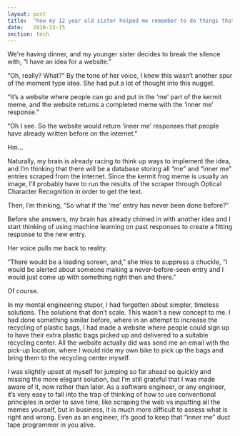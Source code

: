 ```yaml
---
layout: post
title:  "how my 12 year old sister helped me remember to do things that don't scale"
date:   2018-12-15
section: tech
---
```


We're having dinner, and my younger sister decides to break the silence with, “I have an idea for a website.”

“Oh, really? What?” By the tone of her voice, I knew this wasn’t another spur of the moment type idea. She had put a lot of thought into this nugget.

“It’s a website where people can go and put in the ‘me’ part of the kermit meme, and the website returns a completed meme with the ‘inner me’ response.”

“Oh I see. So the website would return ‘inner me’ responses that people have already written before on the internet.” 

Hm…

Naturally, my brain is already racing to think up ways to implement the idea, and I’m thinking that there will be a database storing all “me” and “inner me” entries scraped from the internet. Since the kermit frog meme is usually an image, I’ll probably have to run the results of the scraper through Optical Character Recognition in order to get the text. 

Then, I’m thinking, “So what if the ‘me’ entry has never been done before?”

Before she answers, my brain has already chimed in with another idea and I start thinking of using machine learning on past responses to create a fitting response to the new entry. 

Her voice pulls me back to reality. 

“There would be a loading screen, and,” she tries to suppress a chuckle, “I would be alerted about someone making a never-before-seen entry and I would just come up with something right then and there.”

Of course. 

In my mental engineering stupor, I had forgotten about simpler, timeless solutions. The solutions that don’t scale. This wasn’t a new concept to me. I had done something similar before, where in an attempt to increase the recycling of plastic bags, I had made a website where people could sign up to have their extra plastic bags picked up and delivered to a suitable recycling center. All the website actually did was send me an email with the pick-up location, where I would ride my own bike to pick up the bags and bring them to the recycling center myself. 

I was slightly upset at myself for jumping so far ahead so quickly and missing the more elegant solution, but I’m still grateful that I was made aware of it, now rather than later. As a software engineer, or any engineer, it’s very easy to fall into the trap of thinking of how to use conventional principles in order to save time, like scraping the web vs inputting all the memes yourself, but in business, it is much more difficult to assess what is right and wrong. Even as an engineer, it’s good to keep that “inner me” duct tape programmer in you alive.